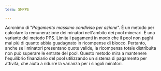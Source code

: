 ```yaml
---
term: SMPPS

---
```

Acronimo di "*Pagamento massimo condiviso per azione*". È un metodo per calcolare la remunerazione dei minatori nell'ambito dei pool minerari. È una variante del metodo PPS. Limita i pagamenti in modo che il pool non paghi mai più di quanto abbia guadagnato in ricompense di blocco. Pertanto, anche se i minatori presentano quote valide, la ricompensa totale distribuita non può superare le entrate del pool. Questo metodo mira a mantenere l'equilibrio finanziario del pool utilizzando un sistema di pagamento per attività, che aiuta a ridurre la varianza per i singoli minatori.